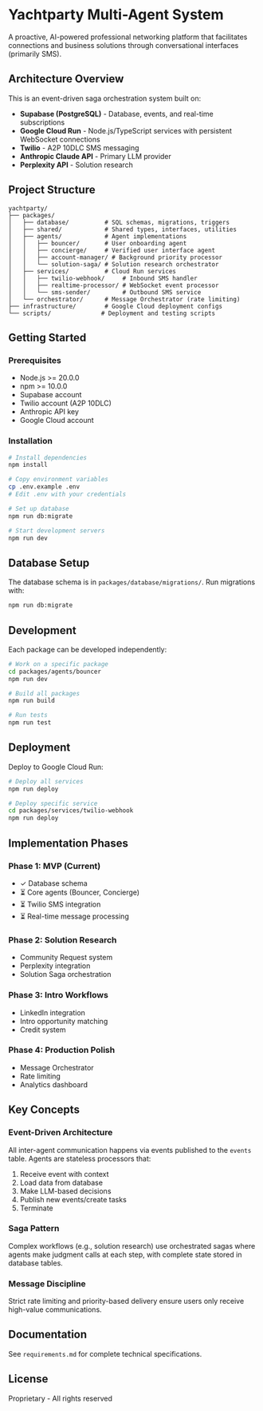# Yachtparty Multi-Agent System

A proactive, AI-powered professional networking platform that facilitates connections and business solutions through conversational interfaces (primarily SMS).

## Architecture Overview

This is an event-driven saga orchestration system built on:

- **Supabase (PostgreSQL)** - Database, events, and real-time subscriptions
- **Google Cloud Run** - Node.js/TypeScript services with persistent WebSocket connections
- **Twilio** - A2P 10DLC SMS messaging
- **Anthropic Claude API** - Primary LLM provider
- **Perplexity API** - Solution research

## Project Structure

```
yachtparty/
├── packages/
│   ├── database/          # SQL schemas, migrations, triggers
│   ├── shared/            # Shared types, interfaces, utilities
│   ├── agents/            # Agent implementations
│   │   ├── bouncer/       # User onboarding agent
│   │   ├── concierge/     # Verified user interface agent
│   │   ├── account-manager/ # Background priority processor
│   │   └── solution-saga/ # Solution research orchestrator
│   ├── services/          # Cloud Run services
│   │   ├── twilio-webhook/     # Inbound SMS handler
│   │   ├── realtime-processor/ # WebSocket event processor
│   │   └── sms-sender/         # Outbound SMS service
│   └── orchestrator/      # Message Orchestrator (rate limiting)
├── infrastructure/        # Google Cloud deployment configs
└── scripts/              # Deployment and testing scripts
```

## Getting Started

### Prerequisites

- Node.js >= 20.0.0
- npm >= 10.0.0
- Supabase account
- Twilio account (A2P 10DLC)
- Anthropic API key
- Google Cloud account

### Installation

```bash
# Install dependencies
npm install

# Copy environment variables
cp .env.example .env
# Edit .env with your credentials

# Set up database
npm run db:migrate

# Start development servers
npm run dev
```

## Database Setup

The database schema is in `packages/database/migrations/`. Run migrations with:

```bash
npm run db:migrate
```

## Development

Each package can be developed independently:

```bash
# Work on a specific package
cd packages/agents/bouncer
npm run dev

# Build all packages
npm run build

# Run tests
npm run test
```

## Deployment

Deploy to Google Cloud Run:

```bash
# Deploy all services
npm run deploy

# Deploy specific service
cd packages/services/twilio-webhook
npm run deploy
```

## Implementation Phases

### Phase 1: MVP (Current)
- ✓ Database schema
- ⏳ Core agents (Bouncer, Concierge)
- ⏳ Twilio SMS integration
- ⏳ Real-time message processing

### Phase 2: Solution Research
- Community Request system
- Perplexity integration
- Solution Saga orchestration

### Phase 3: Intro Workflows
- LinkedIn integration
- Intro opportunity matching
- Credit system

### Phase 4: Production Polish
- Message Orchestrator
- Rate limiting
- Analytics dashboard

## Key Concepts

### Event-Driven Architecture
All inter-agent communication happens via events published to the `events` table. Agents are stateless processors that:
1. Receive event with context
2. Load data from database
3. Make LLM-based decisions
4. Publish new events/create tasks
5. Terminate

### Saga Pattern
Complex workflows (e.g., solution research) use orchestrated sagas where agents make judgment calls at each step, with complete state stored in database tables.

### Message Discipline
Strict rate limiting and priority-based delivery ensure users only receive high-value communications.

## Documentation

See `requirements.md` for complete technical specifications.

## License

Proprietary - All rights reserved
